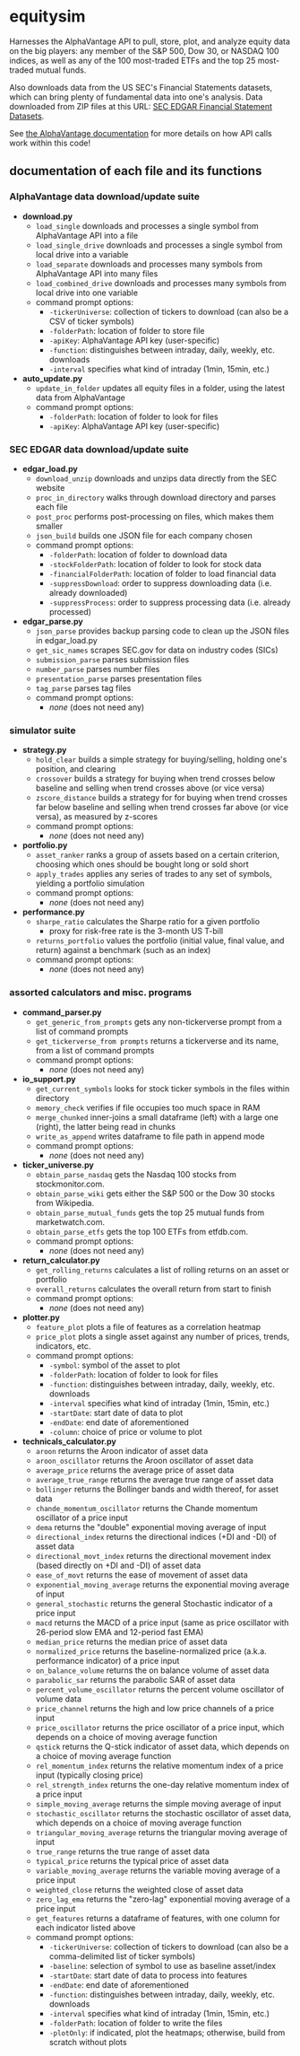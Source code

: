 # equitysim

Harnesses the AlphaVantage API to pull, store, plot, and analyze equity data on the big players: any member of the S&P 500, Dow 30, or NASDAQ 100 indices, as well as any of the 100 most-traded ETFs and the top 25 most-traded mutual funds. 

Also downloads data from the US SEC's Financial Statements datasets, which can bring plenty of fundamental data into one's analysis. Data downloaded from ZIP files at this URL: [SEC EDGAR Financial Statement Datasets](https://www.sec.gov/dera/data/financial-statement-data-sets.html). 

See [the AlphaVantage documentation](https://www.alphavantage.co/documentation/) for more details on how API calls work within this code! 

## documentation of each file and its functions

### AlphaVantage data download/update suite
- **download.py**
  - `load_single` downloads and processes a single symbol from AlphaVantage API into a file
  - `load_single_drive` downloads and processes a single symbol from local drive into a variable
  - `load_separate` downloads and processes many symbols from AlphaVantage API into many files
  - `load_combined_drive` downloads and processes many symbols from local drive into one variable
  - command prompt options:
    - `-tickerUniverse`: collection of tickers to download (can also be a CSV of ticker symbols) 
    - `-folderPath`: location of folder to store file
    - `-apiKey`: AlphaVantage API key (user-specific)
    - `-function`: distinguishes between intraday, daily, weekly, etc. downloads
    - `-interval` specifies what kind of intraday (1min, 15min, etc.)
- **auto_update.py**
  - `update_in_folder` updates all equity files in a folder, using the latest data from AlphaVantage
  - command prompt options:
    - `-folderPath`: location of folder to look for files
    - `-apiKey`: AlphaVantage API key (user-specific)

### SEC EDGAR data download/update suite
- **edgar_load.py**
  - `download_unzip` downloads and unzips data directly from the SEC website
  - `proc_in_directory` walks through download directory and parses each file
  - `post_proc` performs post-processing on files, which makes them smaller
  - `json_build` builds one JSON file for each company chosen
  - command prompt options:
    - `-folderPath`: location of folder to download data
    - `-stockFolderPath`: location of folder to look for stock data
    - `-financialFolderPath`: location of folder to load financial data
    - `-suppressDownload`: order to suppress downloading data (i.e. already downloaded)
    - `-suppressProcess`: order to suppress processing data (i.e. already processed)
- **edgar_parse.py**
  - `json_parse` provides backup parsing code to clean up the JSON files in edgar_load.py
  - `get_sic_names` scrapes SEC.gov for data on industry codes (SICs)
  - `submission_parse` parses submission files
  - `number_parse` parses number files
  - `presentation_parse` parses presentation files
  - `tag_parse` parses tag files
  - command prompt options:
    - *none* (does not need any)

### simulator suite
- **strategy.py**
  - `hold_clear` builds a simple strategy for buying/selling, holding one's position, and clearing
  - `crossover` builds a strategy for buying when trend crosses below baseline and selling when trend crosses above (or vice versa)
  - `zscore_distance` builds a strategy for for buying when trend crosses far below baseline and selling when trend crosses far above (or vice versa), as measured by z-scores
  - command prompt options:
    - *none* (does not need any)
- **portfolio.py**
  - `asset_ranker` ranks a group of assets based on a certain criterion, choosing which ones should be bought long or sold short
  - `apply_trades` applies any series of trades to any set of symbols, yielding a portfolio simulation
  - command prompt options:
    - *none* (does not need any)
- **performance.py**
  - `sharpe_ratio` calculates the Sharpe ratio for a given portfolio
    - proxy for risk-free rate is the 3-month US T-bill
  - `returns_portfolio` values the portfolio (initial value, final value, and return) against a benchmark (such as an index)
  - command prompt options:
    - *none* (does not need any)

### assorted calculators and misc. programs
- **command_parser.py**
  - `get_generic_from_prompts` gets any non-tickerverse prompt from a list of command prompts
  - `get_tickerverse_from prompts` returns a tickerverse and its name, from a list of command prompts
  - command prompt options:
    - *none* (does not need any)
- **io_support.py**
  - `get_current_symbols` looks for stock ticker symbols in the files within directory
  - `memory_check` verifies if file occupies too much space in RAM
  - `merge_chunked` inner-joins a small dataframe (left) with a large one (right), the latter being read in chunks
  - `write_as_append` writes dataframe to file path in append mode
  - command prompt options:
    - *none* (does not need any)
- **ticker_universe.py**
  - `obtain_parse_nasdaq` gets the Nasdaq 100 stocks from stockmonitor.com. 
  - `obtain_parse_wiki` gets either the S&P 500 or the Dow 30 stocks from Wikipedia. 
  - `obtain_parse_mutual_funds` gets the top 25 mutual funds from marketwatch.com.
  - `obtain_parse_etfs` gets the top 100 ETFs from etfdb.com.
  - command prompt options:
    - *none* (does not need any)
- **return_calculator.py**
  - `get_rolling_returns` calculates a list of rolling returns on an asset or portfolio
  - `overall_returns` calculates the overall return from start to finish
  - command prompt options:
    - *none* (does not need any)
- **plotter.py**
  - `feature_plot` plots a file of features as a correlation heatmap
  - `price_plot` plots a single asset against any number of prices, trends, indicators, etc.
  - command prompt options:
    - `-symbol`: symbol of the asset to plot
    - `-folderPath`: location of folder to look for files
    - `-function`: distinguishes between intraday, daily, weekly, etc. downloads
    - `-interval` specifies what kind of intraday (1min, 15min, etc.)
    - `-startDate`: start date of data to plot
    - `-endDate`: end date of aforementioned
    - `-column`: choice of price or volume to plot
- **technicals_calculator.py**
  - `aroon` returns the Aroon indicator of asset data
  - `aroon_oscillator` returns the Aroon oscillator of asset data
  - `average_price` returns the average price of asset data
  - `average_true_range` returns the average true range of asset data
  - `bollinger` returns the Bollinger bands and width thereof, for asset data
  - `chande_momentum_oscillator` returns the Chande momentum oscillator of a price input
  - `dema` returns the "double" exponential moving average of input
  - `directional_index` returns the directional indices (+DI and -DI) of asset data
  - `directional_movt_index` returns the directional movement index (based directly on +DI and -DI) of asset data
  - `ease_of_movt` returns the ease of movement of asset data
  - `exponential_moving_average` returns the exponential moving average of input
  - `general_stochastic` returns the general Stochastic indicator of a price input
  - `macd` returns the MACD of a price input (same as price oscillator with 26-period slow EMA and 12-period fast EMA)
  - `median_price` returns the median price of asset data
  - `normalized_price` returns the baseline-normalized price (a.k.a. performance indicator) of a price input
  - `on_balance_volume` returns the on balance volume of asset data
  - `parabolic_sar` returns the parabolic SAR of asset data
  - `percent_volume_oscillator` returns the percent volume oscillator of volume data
  - `price_channel` returns the high and low price channels of a price input
  - `price_oscillator` returns the price oscillator of a price input, which depends on a choice of moving average function
  - `qstick` returns the Q-stick indicator of asset data, which depends on a choice of moving average function
  - `rel_momentum_index` returns the relative momentum index of a price input (typically closing price)
  - `rel_strength_index` returns the one-day relative momentum index of a price input
  - `simple_moving_average` returns the simple moving average of input
  - `stochastic_oscillator` returns the stochastic oscillator of asset data, which depends on a choice of moving average function
  - `triangular_moving_average` returns the triangular moving average of input
  - `true_range` returns the true range of asset data
  - `typical_price` returns the typical price of asset data
  - `variable_moving_average` returns the variable moving average of a price input
  - `weighted_close` returns the weighted close of asset data
  - `zero_lag_ema` returns the "zero-lag" exponential moving average of a price input
  - `get_features` returns a dataframe of features, with one column for each indicator listed above
  - command prompt options:
    - `-tickerUniverse`: collection of tickers to download (can also be a comma-delimited list of ticker symbols) 
    - `-baseline`: selection of symbol to use as baseline asset/index
    - `-startDate`: start date of data to process into features
    - `-endDate`: end date of aforementioned
    - `-function`: distinguishes between intraday, daily, weekly, etc. downloads
    - `-interval` specifies what kind of intraday (1min, 15min, etc.)
    - `-folderPath`: location of folder to write the files
    - `-plotOnly`: if indicated, plot the heatmaps; otherwise, build from scratch without plots
